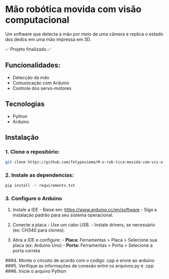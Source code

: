 # Mão robótica movida com visão computacional

Um software que detecta a mão por meio de uma câmera e replica o estado dos dedos em uma mão impressa em 3D.

✅ Projeto finalizado ✅

## Funcionalidades: 

- Detecção da mão
- Comunicação com Arduino
- Controle dos servo-motores

## Tecnologias

- Python
- Arduino

## Instalação

### 1. Clone o repositório:
```bash
git clone https://github.com/felypesioma/M-o-rob-tica-movida-com-vis-o-computacional
```

### 2. Instale as dependencias:
```bash
pip install -r requirements.txt
```

### 3. Configure o Arduino
  1. Instale a IDE
    - Baixe em: https://www.arduino.cc/en/software
    - Siga a instalação padrão para seu sistema operacional.

  2. Conecte a placa
    - Use um cabo USB.
    - Instale drivers, se necessário (ex: CH340 para clones).

  3. Abra a IDE e configure:
    - **Placa:** Ferramentas > Placa > Selecione sua placa (ex: Arduino Uno)
    - **Porta:** Ferramentas > Porta > Selecione a porta correta

###4. Monte o circuito de acordo com o codigo .cpp e envie ao arduino
###5. Verifique as informações de conexão entre os arquivos.py e .cpp
###6. Inicie o arquivo Python

